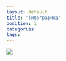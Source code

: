 ```yaml
---
layout: default
title: "Типографика"
position: 1
categories: 
tags: 
---
```


![](2-Tipografika.png)


